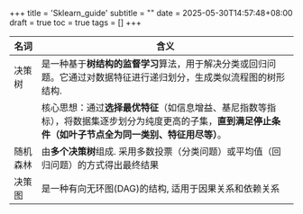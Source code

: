 +++
title = 'Sklearn_guide'
subtitle = ""
date = 2025-05-30T14:57:48+08:00
draft = true
toc = true
tags = []
+++

| 名词       | 含义                                                                                                                                                         |
| ---------- | ------------------------------------------------------------------------------------------------------------------------------------------------------------ |
| 决策树     | 是一种基于**树结构的监督学习**算法，用于解决分类或回归问题。它通过对数据特征进行递归划分，生成类似流程图的树形结构.                                          |
|            | 核心思想：通过**选择最优特征**（如信息增益、基尼指数等指标），将数据集逐步划分为纯度更高的子集，**直到满足停止条件（如叶子节点全为同一类别、特征用尽等）**。 |
| 随机森林   | 由**多个决策树**组成. 采用多数投票（分类问题）或平均值（回归问题）的方式得出最终结果                                                                             |
| 决策图     |   是一种有向无环图(DAG)的结构,  适用于因果关系和依赖关系    |

